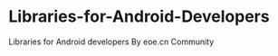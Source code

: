 Libraries-for-Android-Developers
================================

Libraries for Android developers By eoe.cn Community
